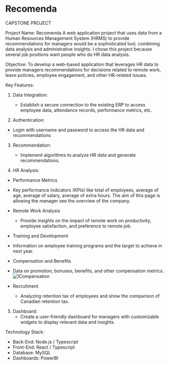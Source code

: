 # Recomenda

CAPSTONE PROJECT 

Project Name: Recomenda 
A web application project that uses data from a Human Resources Management System (HRMS) to provide recommendations for managers would be a sophisticated tool, combining data analysis and administrative insights. 
I chose this project because several job positions want people who do HR data analysis.

Objective:
To develop a web-based application that leverages HR data to provide managers recommendations for decisions related to remote work, leave policies, employee engagement, and other HR-related issues.

Key Features:

1. Data Integration:
   - Establish a secure connection to the existing ERP to access employee data, attendance records, performance metrics, etc.

2. Authentication:
 - Login with username and password to access the HR data and recommendations

3. Recommendation:
   - Implement algorithms to analyze HR data and generate recommendations.

4. HR Analysis:
- Performance Metrics
 - Key performance indicators (KPIs) like total of employees, average of age, average of salary, average of extra hours. The aim of this page is allowing the manager see the overview of the company. 


- Remote Work Analysis
   - Provide insights on the impact of remote work on productivity, employee satisfaction, and preference to remote job.

- Training and Development
 - Information on employee training programs and the target to achieve in next year.

- Compensation and Benefits
 - Data on promotion, bonuses, benefits, and other compensation metrics.
    <img
          className="Compensation"
          alt="lCompensation"
          src="./../../public/images/CompensationDashboard.png"
        />

- Recruitment 
  - Analyzing retention tax of employees and show the comparison of Canadian retention tax. 

5. Dashboard:
   - Create a user-friendly dashboard for managers with customizable widgets to display relevant data and insights.

Technology Stack:
- Back-End: Node.js / Typescript
- Front-End: React / Typescript
- Database: MySQL
- Dashboards: PowerBI 

